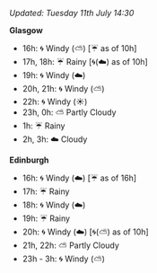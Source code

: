 *Updated: Tuesday 11th July 14:30*

**Glasgow**

* 16h: :cyclone: Windy (:partly_sunny:) [:umbrella: as of 10h]
* 17h, 18h: :umbrella: Rainy [:cyclone:(:cloud:) as of 10h]
* 19h: :cyclone: Windy (:cloud:)
* 20h, 21h: :cyclone: Windy (:partly_sunny:)
* 22h: :cyclone: Windy (:sunny:)
* 23h, 0h: :partly_sunny: Partly Cloudy
* 1h: :umbrella: Rainy
* 2h, 3h: :cloud: Cloudy

**Edinburgh**

* 16h: :cyclone: Windy (:cloud:) [:umbrella: as of 16h]
* 17h: :umbrella: Rainy
* 18h: :cyclone: Windy (:cloud:)
* 19h: :umbrella: Rainy
* 20h: :cyclone: Windy (:cloud:) [:cyclone:(:partly_sunny:) as of 10h]
* 21h, 22h: :partly_sunny: Partly Cloudy
* 23h - 3h: :cyclone: Windy (:partly_sunny:)
